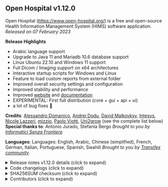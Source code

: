 Open Hospital v1.12.0
---------------------
Open Hospital (https://www.open-hospital.org/) is a free and open-source Health Information Management System (HIMS) software application.
_Released on 07 February 2023_

**Release Highlights**
- Arabic language support
- Upgrade to Java 11 and Mariadb 10.6 database support
- Linux Ubuntu 22.10 and Windows 11 support
- Full Dicom / Imaging support on x64 architectures
- Interactive startup scripts for Windows and Linux
- Feature to load custom reports from external folder
- Improved overall security settings and configuration
- Improved stability and performance
- Improved [website](https://www.open-hospital.org/) and [documentation](https://www.open-hospital.org/documentation) 
- EXPERIMENTAL: First full distribution (core + gui + api + ui)
- a lot of bug fixes 🙂

**Credits**: [Alessandro Domanico](@mwthi), [Andrei Dodu](@goto-eof), [David Malkovksy](@dbmalkovsky), [Intesys](https://github.com/intesys), [Nicole Lazzeri](https://github.com/nlazzer1), [mizzio](@mizzioisf), [Paolo Viotti](@pviotti), [Uni2grow](https://github.com/orgs/informatici/teams/uni2grow-cameroun) (see the complete list below)
**Special thanks to**: Antonio Jurado, Stefania Bergo
_Brought to you by [Informatici Senza Frontiere](https://github.com/informatici)_

**Languages**: Languages: English, Arabic, Chinese (simplified), French, German, Italian, Portuguese, Spanish, Swahili
*Brought to you by [Transifex community](https://www.transifex.com/informatici-senza-frontiere-onlus/openhospital/dashboard/)*

<details>
<summary> Release notes v1.12.0 details (click to expand) </summary>

# Release notes - Open Hospital - 1.12.0

### New Features

OP-97 New Anamnesis module
OP-138 Patient Photo to File System Repository
OP-159 New Open Hospital EXPERIMENTAL package
OP-701 User Logout and Timeout (Automatic Logout)
OP-705 Add option to login by typing the username instead of selecting from a list
OP-707 Add feature to create more OPD wards
OP-845 Add Laboratory button in Admission / Patient window
OP-875 Feature to link Bills with Admissions or OPD
OP-909 Add visit duration to Ward table 
OP-910 Add print button for Operations in Main Menu \ Reports
OP-962 Session database table for logged users
OP-981 Dicom series studies for JPEGs images in the same folder
OP-999 Add feature to load custom reports from external folder
OP-1014 Add support for Arabic language

### Improvements

OP-213 Add search fields for OPD records
OP-314 DICOM on Windows 64bit
OP-347 Update DICOM libraries
OP-348 User interface improvement for all search fields and calendars
OP-576 Filter Bill Manager table upon cashier (user) selection
OP-684 Add option to view online doc 
OP-696 Patient's Statement report on the selected patient
OP-704 Search box for Operations tabs in OPD and Admission window
OP-706 Change "DICOM" to more general "Imaging"
OP-725 Better display of the logged in user
OP-831 Database (mariadb) upgrade
OP-854 Upgrade to Java 11
OP-885 Security - User input data type validation (D02)
OP-894 Security - Password Length [configurable] (S01)
OP-895 Security - Password strength [deactivable][configurable] (S02)
OP-901 Security - Automatic logout after timeout (S13)
OP-905 Wrap the button bar on windows when the window is made smaller (instead of truncating the list of buttons)
OP-969 Replace/Remove JPEGImageReader because no longer provided in jdk11
OP-977 Allow "Types" and "User Group" changes
OP-980 Image file loader improvements
OP-989 Improve LabEdit and LabEditExtended layout
OP-1002 Add "createdBy" column in MovStockBrowser
OP-1013 Improved the OPD Next Visit workflow

### Bug Fixes

OP-328 Hospital data window requires double click to activate buttons on Linux x64
OP-687 Fix waiting cursor for patient search
OP-723 Fix failing sorting in Admission/Patient \ Data, 
OP-727 Changed user table name as it is a SQL keyword
OP-745 BillManager not showing bills other than today date
OP-751 Wrong date format for VoDateTextField
OP-775 Patient Data dialog not showing dates for the Exams tab
OP-776 The month date conversion in OPD Browser is off by 1
OP-821 Getting date with additional month was using the current month to calculate the last day of the month
OP-826 Wrong property parameter in MOH717_Monthly_Workload_Report_for_Hospitals_page2b.jxrml
OP-870 Title is wrong on Admission/Patient  \  Edit dialog when PATIENTEXTENDED=no
OP-873 Fix time rendering for OPD  \  New OPD Registration
OP-879 Patient profile picture size limited to 4096 bytes
OP-906 GUI tests won't run with Spring 5 and JUnit 5 (jupiter)
OP-908 Fix bad merge after 1.11.3 in PatientFolderBrowser
OP-915 Year picker on Patient Bills Management doesn't change the "to" year
OP-919 Worksheet too small when Admission/Patient \ Therapy \ Worksheet
OP-922 Formatting exceptions generating reports with Pharmacy \ Pharmaceuticals \ Expiring
OP-923 Formatting exceptions generating reports with Accounting \ Bill Manager \ Report
OP-926 Fix DateTimeParseException exception when generating a report from the Drugs Tab of Patient Data
OP-928 Error evaluating expression for source text: $F{date} in PrintManager.java
OP-929 Fix "IllegalArgumentException: Cannot format given Object as a Date" when generating a report
OP-931 If SMSENABLED=no then remove SMS Manager from Settings menu
OP-939 Wards' list problem in Worksheet
OP-940 OPD date should NOT be updated on edit
OP-941 OPD No. already exists upon OPD edit
OP-942 Pharmaceuticals double edit causes "the data has been updated by someone else"
OP-945 Excel exporter needs connection open (no autocommit)
OP-946 IllegalArgumentException in Pharmaceutical Stock when filtering by lot date
OP-947 Fix Excel Report in Pharmaceutical Stock Ward
OP-948 Wrong Drugs calculation in Pharmaceutical Stock Ward
OP-949 Error when creating new lots in Pharmaceutical Stock Ward
OP-950 Wrong range selection in Pharmaceutical Stock Ward
OP-953 Wrong table column headers; the last two are switched
OP-956 OPD edit from Admission/Patient \ Data is not updating in memory model
OP-961 NPE when trying to generate a tooltip when trying to load a jpg into the DICOM viewer
OP-963 Height and Weight values inverted in Patient Data
OP-968 Fix some tests failing locally with JDK11 on Windows
OP-970 Move literal string to resource bundle in Ward Browser
OP-971 Use TimeTools.truncateToSeconds() when returning dateTimes that could be null
OP-974 @Transactional methods in manager not catching Hibernate's translated execptions
OP-979 Change "New Admittance" for OPD into "New Attendance"
OP-983 Index out of bounds error when changing the filter Select type in the Exam Browser
OP-984 Switching to a specific disease type and then switching back to ALL in Disease Browser doesn't work
OP-985 Not possible to save an Exam of type "Procedure 2" with all negative results
OP-986 Getting the contents of the Ward column when it is OPD in Patient Data and other wards exist causes an error
OP-987 getPatientById to update at each read (caused by OP-138)
OP-988 Confusing check when Exam "Type 1" has not default value set
OP-996 Object is always null when calling medicalBrowsingManager.updateMedical()
OP-1000 Fix wrong "Payment in the future" upon PAID
OP-1003 DB ProfilePicture persists upon Patient deletion
OP-1004 MedicalStockMov Charge movement has no time field
OP-1006 Statistics tab throws a "setSelectedIndex: 12 out of bounds" exception
OP-1007 Fix "remembered ward" in OPD
OP-1010 When SINGLEUSER=yes the LOGOUT button should Exit the application
OP-1012 Correct the saving of edited OPD record as it is driven by a next visit being specified
OP-1023 NPE when creating the Clinical Sheet window
OP-1026 Missing anamnesis related property strings in language_XX.properties
OP-1027 Missing property string in resource bundle for Ward Browser
OP-1028 Incorrect test for missing time when creating a visit in OPD extended
OP-1031 OH-GUI - Error when canceling login window

</details>

<details>
<summary> Code changelogs (click to expand) </summary>

 - [Core component changelog](https://github.com/informatici/openhospital-core/compare/v1.11.5...v1.12.0)
 - [Gui component changelog](https://github.com/informatici/openhospital-gui/compare/v1.11.5...v1.12.0)
 - [Doc component changelog](https://github.com/informatici/openhospital-doc/compare/v1.11.5...v1.12.0)

</details>

<details>
<summary> SHA256SUM checksum (click to expand) </summary>

```
8d1da2f0a2d52db6856e6b2fe3ed479564d0e204311feb28d557b28fd307ad8c  OpenHospital-v1.12.0-multiarch-client.zip
9080a32004a0a88077fe421c0af9ad085f63d7fb7d0fac2e8127630b1cd7738f  OpenHospital-v1.12.0-windows_i686-portable.zip
252776fde18400f2327710102d5ba20592b4bf9470ace6005e4dcb24caa39dc3  OpenHospital-v1.12.0-windows_x86_64-portable.zip
0cb41a836e9823a7788bda3973e3c9c1458bd7748d7800ee6a05d1801cd0de55  OpenHospital-v1.12.0-linux_i686-portable.tar.gz
a6eacac74322faef65282883588e115dcfd7e8247ff4b1f13ff787d4cf945b2b  OpenHospital-v1.12.0-linux_x86_64-portable.tar.gz
8f91050989ba02b0288a879f23f29d2f213506f31ad60bc123fdee9a82882394  OpenHospital-v1.12.0-x86_64-EXPERIMENTAL.zip
```

</details>

<details>
<summary> Contributors (click to expand) </summary>
@AceGentile, @AndreiDodu, @AndreiDoduISF, @GraninNikita, @MartinezX21, @MrQwenty, @SilverD3, @SteveGT96, @alefalezza, @alekseykashytsa, @alexwibowo, @almeida1492, @andreafalco1991, @averni, @axelpezzo, @brian-heumann, @dbmalkovsky, @dependabot-preview[bot], @dependabot[bot], @dnlebgwa, @dumisani-ln, @elvisciuffetelli, @emecas, @estromsnes, @fstorz, @geco17, @gildasdongmo, @giuseppesorge, @goto-eof, @larsgrefer, @marcellintabou, @mizzioisf, @mwithi, @nicolaburetta, @nicopunzi, @nlazzer1, @npasquetto, @pranik, @pviotti, @simobasso, @tomek39856, @tommasomoroni, @torrespro, @transifex-integration[bot], @tsognong, @vir8wh47, @xrmx, Aleksey, Antonio Fin, Antonio Fin (afin), Damiano Stanzial, Fernando Espinosa, SilGraz, SteveGT96, gildas, mpelosi, riccardo_costa, uni2grow
</details>
